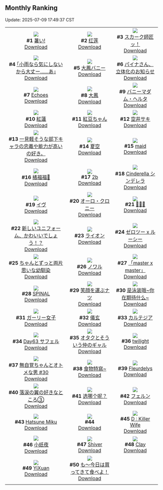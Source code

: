 ## Monthly Ranking
Update: 2025-07-09 17:49:37 CST

|      |      |      |
| :----: | :----: | :----: |
| ![](https://i.pixiv.re/c/240x480/img-master/img/2025/06/10/00/36/28/131380636_p0_master1200.jpg)<br>**#1** [暑い!](https://www.pixiv.net/artworks/131380636)<br>[Download](https://i.pixiv.re/img-original/img/2025/06/10/00/36/28/131380636_p0.jpg) | ![](https://i.pixiv.re/c/240x480/img-master/img/2025/06/11/20/57/41/131442855_p0_master1200.jpg)<br>**#2** [红莲](https://www.pixiv.net/artworks/131442855)<br>[Download](https://i.pixiv.re/img-original/img/2025/06/11/20/57/41/131442855_p0.jpg) | ![](https://i.pixiv.re/c/240x480/img-master/img/2025/06/10/00/00/24/131378865_p0_master1200.jpg)<br>**#3** [スカーク師匠ッ！](https://www.pixiv.net/artworks/131378865)<br>[Download](https://i.pixiv.re/img-original/img/2025/06/10/00/00/24/131378865_p0.jpg) |
| ![](https://i.pixiv.re/c/240x480/img-master/img/2025/06/11/00/26/54/131416634_p0_master1200.jpg)<br>**#4** [｢小雨なら気にしないから大丈ー……あ｣](https://www.pixiv.net/artworks/131416634)<br>[Download](https://i.pixiv.re/img-original/img/2025/06/11/00/26/54/131416634_p0.jpg) | ![](https://i.pixiv.re/c/240x480/img-master/img/2025/06/11/00/00/29/131415247_p0_master1200.jpg)<br>**#5** [大鳳バニー](https://www.pixiv.net/artworks/131415247)<br>[Download](https://i.pixiv.re/img-original/img/2025/06/11/00/00/29/131415247_p0.jpg) | ![](https://i.pixiv.re/c/240x480/img-master/img/2025/06/11/14/30/21/131431823_p0_master1200.jpg)<br>**#6** [パイナさん、立体化のお知らせ](https://www.pixiv.net/artworks/131431823)<br>[Download](https://i.pixiv.re/img-original/img/2025/06/11/14/30/21/131431823_p0.jpg) |
| ![](https://i.pixiv.re/c/240x480/img-master/img/2025/06/11/12/29/21/131429689_p0_master1200.jpg)<br>**#7** [Echoes](https://www.pixiv.net/artworks/131429689)<br>[Download](https://i.pixiv.re/img-original/img/2025/06/11/12/29/21/131429689_p0.jpg) | ![](https://i.pixiv.re/c/240x480/img-master/img/2025/06/11/10/35/37/131427559_p0_master1200.jpg)<br>**#8** [大鳳](https://www.pixiv.net/artworks/131427559)<br>[Download](https://i.pixiv.re/img-original/img/2025/06/11/10/35/37/131427559_p0.png) | ![](https://i.pixiv.re/c/240x480/img-master/img/2025/06/11/15/22/33/131432802_p0_master1200.jpg)<br>**#9** [バニーマダム・ヘルタ](https://www.pixiv.net/artworks/131432802)<br>[Download](https://i.pixiv.re/img-original/img/2025/06/11/15/22/33/131432802_p0.png) |
| ![](https://i.pixiv.re/c/240x480/img-master/img/2025/06/11/19/00/10/131438377_p0_master1200.jpg)<br>**#10** [紅蓮](https://www.pixiv.net/artworks/131438377)<br>[Download](https://i.pixiv.re/img-original/img/2025/06/11/19/00/10/131438377_p0.jpg) | ![](https://i.pixiv.re/c/240x480/img-master/img/2025/06/10/11/30/01/131392208_p0_master1200.jpg)<br>**#11** [紅豆ちゃん](https://www.pixiv.net/artworks/131392208)<br>[Download](https://i.pixiv.re/img-original/img/2025/06/10/11/30/01/131392208_p0.jpg) | ![](https://i.pixiv.re/c/240x480/img-master/img/2025/06/11/20/06/39/131440933_p0_master1200.jpg)<br>**#12** [空井サキ](https://www.pixiv.net/artworks/131440933)<br>[Download](https://i.pixiv.re/img-original/img/2025/06/11/20/06/39/131440933_p0.jpg) |
| ![](https://i.pixiv.re/c/240x480/img-master/img/2025/06/12/08/51/58/131436636_p0_master1200.jpg)<br>**#13** [一見軽そうな部下キャラの忠義や能力が高いの好き。](https://www.pixiv.net/artworks/131436636)<br>[Download](https://i.pixiv.re/img-original/img/2025/06/12/08/51/58/131436636_p0.jpg) | ![](https://i.pixiv.re/c/240x480/img-master/img/2025/06/11/18/00/15/131436288_p0_master1200.jpg)<br>**#14** [夏空](https://www.pixiv.net/artworks/131436288)<br>[Download](https://i.pixiv.re/img-original/img/2025/06/11/18/00/15/131436288_p0.jpg) | ![](https://i.pixiv.re/c/240x480/img-master/img/2025/06/12/02/19/49/131456024_p0_master1200.jpg)<br>**#15** [maid](https://www.pixiv.net/artworks/131456024)<br>[Download](https://i.pixiv.re/img-original/img/2025/06/12/02/19/49/131456024_p0.png) |
| ![](https://i.pixiv.re/c/240x480/img-master/img/2025/06/11/00/10/19/131415932_p0_master1200.jpg)<br>**#16** [橘福福🐯](https://www.pixiv.net/artworks/131415932)<br>[Download](https://i.pixiv.re/img-original/img/2025/06/11/00/10/19/131415932_p0.jpg) | ![](https://i.pixiv.re/c/240x480/img-master/img/2025/06/10/10/34/42/131391265_p0_master1200.jpg)<br>**#17** [2b](https://www.pixiv.net/artworks/131391265)<br>[Download](https://i.pixiv.re/img-original/img/2025/06/10/10/34/42/131391265_p0.jpg) | ![](https://i.pixiv.re/c/240x480/img-master/img/2025/06/10/13/22/27/131394638_p0_master1200.jpg)<br>**#18** [Cinderella シンデレラ](https://www.pixiv.net/artworks/131394638)<br>[Download](https://i.pixiv.re/img-original/img/2025/06/10/13/22/27/131394638_p0.jpg) |
| ![](https://i.pixiv.re/c/240x480/img-master/img/2025/06/12/14/46/34/131468061_p0_master1200.jpg)<br>**#19** [イヴ](https://www.pixiv.net/artworks/131468061)<br>[Download](https://i.pixiv.re/img-original/img/2025/06/12/14/46/34/131468061_p0.jpg) | ![](https://i.pixiv.re/c/240x480/img-master/img/2025/06/09/08/42/39/131352949_p0_master1200.jpg)<br>**#20** [オーロ・クロニー](https://www.pixiv.net/artworks/131352949)<br>[Download](https://i.pixiv.re/img-original/img/2025/06/09/08/42/39/131352949_p0.png) | ![](https://i.pixiv.re/c/240x480/img-master/img/2025/06/11/21/27/32/131444214_p0_master1200.jpg)<br>**#21** [🖤🖤🖤](https://www.pixiv.net/artworks/131444214)<br>[Download](https://i.pixiv.re/img-original/img/2025/06/11/21/27/32/131444214_p0.jpg) |
| ![](https://i.pixiv.re/c/240x480/img-master/img/2025/06/11/19/30/04/131439449_p0_master1200.jpg)<br>**#22** [新しいユニフォーム、かわいいでしょう！？](https://www.pixiv.net/artworks/131439449)<br>[Download](https://i.pixiv.re/img-original/img/2025/06/11/19/30/04/131439449_p0.jpg) | ![](https://i.pixiv.re/c/240x480/img-master/img/2025/06/10/22/00/05/131409754_p0_master1200.jpg)<br>**#23** [ライオン](https://www.pixiv.net/artworks/131409754)<br>[Download](https://i.pixiv.re/img-original/img/2025/06/10/22/00/05/131409754_p0.jpg) | ![](https://i.pixiv.re/c/240x480/img-master/img/2025/06/10/00/00/31/131378890_p0_master1200.jpg)<br>**#24** [ゼロツー x ルーシー](https://www.pixiv.net/artworks/131378890)<br>[Download](https://i.pixiv.re/img-original/img/2025/06/10/00/00/31/131378890_p0.png) |
| ![](https://i.pixiv.re/c/240x480/img-master/img/2025/06/10/17/52/38/131400137_p0_master1200.jpg)<br>**#25** [ちゃんとずっと両片思いな幼馴染](https://www.pixiv.net/artworks/131400137)<br>[Download](https://i.pixiv.re/img-original/img/2025/06/10/17/52/38/131400137_p0.png) | ![](https://i.pixiv.re/c/240x480/img-master/img/2025/06/10/19/55/15/131404438_p0_master1200.jpg)<br>**#26** [ノワル](https://www.pixiv.net/artworks/131404438)<br>[Download](https://i.pixiv.re/img-original/img/2025/06/10/19/55/15/131404438_p0.jpg) | ![](https://i.pixiv.re/c/240x480/img-master/img/2025/06/09/00/00/11/131341555_p0_master1200.jpg)<br>**#27** [「master x master」](https://www.pixiv.net/artworks/131341555)<br>[Download](https://i.pixiv.re/img-original/img/2025/06/09/00/00/11/131341555_p0.jpg) |
| ![](https://i.pixiv.re/c/240x480/img-master/img/2025/06/10/00/00/02/131378670_p0_master1200.jpg)<br>**#28** [SPINAL](https://www.pixiv.net/artworks/131378670)<br>[Download](https://i.pixiv.re/img-original/img/2025/06/10/00/00/02/131378670_p0.png) | ![](https://i.pixiv.re/c/240x480/img-master/img/2025/06/11/22/51/48/131448086_p0_master1200.jpg)<br>**#29** [笑顔を運ぶナツ](https://www.pixiv.net/artworks/131448086)<br>[Download](https://i.pixiv.re/img-original/img/2025/06/11/22/51/48/131448086_p0.png) | ![](https://i.pixiv.re/c/240x480/img-master/img/2025/06/11/15/43/56/131433218_p0_master1200.jpg)<br>**#30** [是泳装哦~你在期待什么~](https://www.pixiv.net/artworks/131433218)<br>[Download](https://i.pixiv.re/img-original/img/2025/06/11/15/43/56/131433218_p0.jpg) |
| ![](https://i.pixiv.re/c/240x480/img-master/img/2025/06/10/19/58/47/131404545_p0_master1200.jpg)<br>**#31** [ガーリー女子](https://www.pixiv.net/artworks/131404545)<br>[Download](https://i.pixiv.re/img-original/img/2025/06/10/19/58/47/131404545_p0.png) | ![](https://i.pixiv.re/c/240x480/img-master/img/2025/06/09/04/05/54/131348745_p0_master1200.jpg)<br>**#32** [儀玄](https://www.pixiv.net/artworks/131348745)<br>[Download](https://i.pixiv.re/img-original/img/2025/06/09/04/05/54/131348745_p0.jpg) | ![](https://i.pixiv.re/c/240x480/img-master/img/2025/06/12/13/01/40/131466282_p0_master1200.jpg)<br>**#33** [カルテジア](https://www.pixiv.net/artworks/131466282)<br>[Download](https://i.pixiv.re/img-original/img/2025/06/12/13/01/40/131466282_p0.png) |
| ![](https://i.pixiv.re/c/240x480/img-master/img/2025/06/11/00/00/18/131415178_p0_master1200.jpg)<br>**#34** [Day63 サフェル](https://www.pixiv.net/artworks/131415178)<br>[Download](https://i.pixiv.re/img-original/img/2025/06/11/00/00/18/131415178_p0.jpg) | ![](https://i.pixiv.re/c/240x480/img-master/img/2025/06/11/00/00/11/131415122_p0_master1200.jpg)<br>**#35** [オタクとそういう仲のギャル](https://www.pixiv.net/artworks/131415122)<br>[Download](https://i.pixiv.re/img-original/img/2025/06/11/00/00/11/131415122_p0.jpg) | ![](https://i.pixiv.re/c/240x480/img-master/img/2025/06/13/00/00/11/131486644_p0_master1200.jpg)<br>**#36** [twilight](https://www.pixiv.net/artworks/131486644)<br>[Download](https://i.pixiv.re/img-original/img/2025/06/13/00/00/11/131486644_p0.jpg) |
| ![](https://i.pixiv.re/c/240x480/img-master/img/2025/06/11/00/00/19/131415188_p0_master1200.jpg)<br>**#37** [無自覚ちゃんとオトメな男 #30](https://www.pixiv.net/artworks/131415188)<br>[Download](https://i.pixiv.re/img-original/img/2025/06/11/00/00/19/131415188_p0.jpg) | ![](https://i.pixiv.re/c/240x480/img-master/img/2025/06/10/16/05/02/131397646_p0_master1200.jpg)<br>**#38** [食物特寫~](https://www.pixiv.net/artworks/131397646)<br>[Download](https://i.pixiv.re/img-original/img/2025/06/10/16/05/02/131397646_p0.jpg) | ![](https://i.pixiv.re/c/240x480/img-master/img/2025/06/12/12/42/37/131465873_p0_master1200.jpg)<br>**#39** [Fleurdelys](https://www.pixiv.net/artworks/131465873)<br>[Download](https://i.pixiv.re/img-original/img/2025/06/12/12/42/37/131465873_p0.jpg) |
| ![](https://i.pixiv.re/c/240x480/img-master/img/2025/06/11/18/24/05/131437184_p0_master1200.jpg)<br>**#40** [落涙の翼の好きなところ③](https://www.pixiv.net/artworks/131437184)<br>[Download](https://i.pixiv.re/img-original/img/2025/06/11/18/24/05/131437184_p0.jpg) | ![](https://i.pixiv.re/c/240x480/img-master/img/2025/06/12/01/32/39/131454909_p0_master1200.jpg)<br>**#41** [选哪个呢？](https://www.pixiv.net/artworks/131454909)<br>[Download](https://i.pixiv.re/img-original/img/2025/06/12/01/32/39/131454909_p0.jpg) | ![](https://i.pixiv.re/c/240x480/img-master/img/2025/06/09/00/00/13/131341579_p0_master1200.jpg)<br>**#42** [フェルン](https://www.pixiv.net/artworks/131341579)<br>[Download](https://i.pixiv.re/img-original/img/2025/06/09/00/00/13/131341579_p0.jpg) |
| ![](https://i.pixiv.re/c/240x480/img-master/img/2025/06/12/04/23/17/131457926_p0_master1200.jpg)<br>**#43** [Hatsune Miku](https://www.pixiv.net/artworks/131457926)<br>[Download](https://i.pixiv.re/img-original/img/2025/06/12/04/23/17/131457926_p0.jpg) | ![](https://s.pximg.net/common/images/limit_unviewable_s.png)<br>**#44** [](https://www.pixiv.net/artworks/131475817)<br>[Download](https://s.pximg.net/common/images/limit_unviewable_s.png) | ![](https://i.pixiv.re/c/240x480/img-master/img/2025/06/10/21/26/29/131408345_p0_master1200.jpg)<br>**#45** [D : Killer Wife](https://www.pixiv.net/artworks/131408345)<br>[Download](https://i.pixiv.re/img-original/img/2025/06/10/21/26/29/131408345_p0.png) |
| ![](https://i.pixiv.re/c/240x480/img-master/img/2025/06/12/16/24/53/131469928_p0_master1200.jpg)<br>**#46** [小纸夜](https://www.pixiv.net/artworks/131469928)<br>[Download](https://i.pixiv.re/img-original/img/2025/06/12/16/24/53/131469928_p0.jpg) | ![](https://i.pixiv.re/c/240x480/img-master/img/2025/06/11/05/37/20/131422926_p0_master1200.jpg)<br>**#47** [Shiver](https://www.pixiv.net/artworks/131422926)<br>[Download](https://i.pixiv.re/img-original/img/2025/06/11/05/37/20/131422926_p0.png) | ![](https://i.pixiv.re/c/240x480/img-master/img/2025/06/10/03/41/23/131384902_p0_master1200.jpg)<br>**#48** [Clay](https://www.pixiv.net/artworks/131384902)<br>[Download](https://i.pixiv.re/img-original/img/2025/06/10/03/41/23/131384902_p0.jpg) |
| ![](https://i.pixiv.re/c/240x480/img-master/img/2025/06/12/20/13/51/131476916_p0_master1200.jpg)<br>**#49** [YiXuan](https://www.pixiv.net/artworks/131476916)<br>[Download](https://i.pixiv.re/img-original/img/2025/06/12/20/13/51/131476916_p0.png) | ![](https://i.pixiv.re/c/240x480/img-master/img/2025/06/13/07/30/03/131495917_p0_master1200.jpg)<br>**#50** [も～今日は買ってきて食べよ！](https://www.pixiv.net/artworks/131495917)<br>[Download](https://i.pixiv.re/img-original/img/2025/06/13/07/30/03/131495917_p0.jpg) |
|      |
